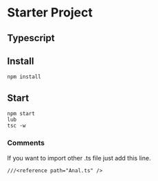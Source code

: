 # Starter Project 
## Typescript

## Install

```
npm install 
```

## Start

```
npm start
lub
tsc -w
```
### Comments
If you want to import other .ts file just add this line.

```
///<reference path="Anal.ts" />
```
